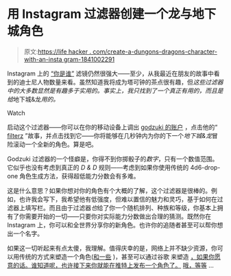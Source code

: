 # 用 Instagram 过滤器创建一个龙与地下城角色

> 原文:[https://life hacker . com/create-a-dungons-dragons-character-with-an-insta gram-1841002291](https://lifehacker.com/create-a-dungeons-dragons-character-with-an-instagram-1841002291)

Instagram 上的 [“你是谁”](https://lifehacker.com/the-best-which-____-are-you-instagram-filters-1840880902) 滤镜仍然很强大——至少，从我最近在朋友的故事中看到的迪士尼人物数量来看。虽然知道我将成为塔可钟的茶点很有趣，但*这些过滤器中的大多数显然是有趣多于实用的。事实上，我只找到了一个真正有用的，而且是给*地下城&龙*用的。* 

Watch

启动这个过滤器——你可以在你的移动设备上调出 [godzuki 的账户](https://instagram.com/godzuki) ，点击他的“ [filterz](https://www.instagram.com/stories/highlights/18038198620238315/) ”故事，并点击找到它——你将能够在几秒钟内为你的下一个*地下城&龙*冒险滚动一个全新的角色。算是吧。

Godzuki 过滤器的一个怪癖是，你得不到你掷骰子的*数字*，只有一个数值范围。它似乎也没有考虑到真正的 *D & D* 规则——考虑到如果你使用传统的 4d6-drop-one 角色生成方法，获得超低能力分数会有多难。

这是什么意思？如果你想对你的角色有个大概的了解，这个过滤器是很棒的。例如，也许我会写下，我希望他有低强度，但难以置信的魅力和灵巧，基于如何在过滤器上填写栏。而且由于过滤器*也*给了你一个随机排列、种族和等级，你基本上拥有了你需要开始的一切——只要你对实际能力分数做出合理的猜测。既然你在 Instagram 上，你可以和全世界分享你的新角色。也许你的追随者甚至可以帮你想出一个名字。

如果这一切听起来有点太傻，我理解。值得庆幸的是，网络上并不缺少资源，你可以用传统的方式来塑造一个角色([和一些](https://orcpub2.com/) )，甚至可以通过谷歌 来塑造 [，如果你愿意的话。谁知道呢，也许接下来你就能在推特上发布一个角色了。](https://www.google.com/search?sxsrf=ACYBGNRpx9VzS1y33qdpM8n4POYPxwCfVw%3A1579039114961&ei=ijkeXq6ZOsbi-gSvtJnACA&q=4d6&oq=4d6&gs_l=psy-ab.3..35i39j0i67j0l8.3518.3993..4470...0.2..0.78.222.3......0....1..gws-wiz.......0i71j0i131.wMQUykT2U4w&ved=0ahUKEwiuhqKMi4TnAhVGsZ4KHS9aBogQ4dUDCAs&uact=5) [哦，等等](https://twitter.com/rolldicebot?lang=en) ...